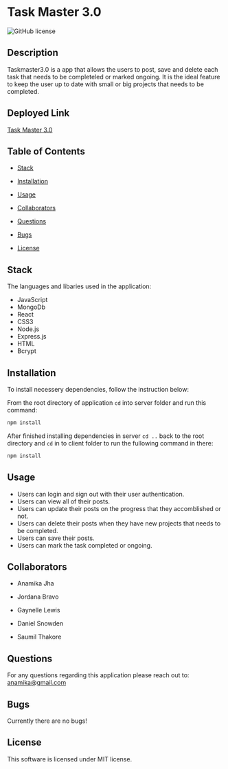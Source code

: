 # Task Master 3.0
![GitHub license](https://img.shields.io/badge/license-MIT-blue.svg)

## Description

Taskmaster3.0 is a app that allows the users to post, save and delete each task that needs to be completeled or marked ongoing. 
It is the ideal feature to keep the user up to date with small or big projects that needs to be completed.

## Deployed Link

[Task Master 3.0]()

## Table of Contents

* [Stack](#stack)

* [Installation](#installation)

* [Usage](#usage)

* [Collaborators](#collaborators)

* [Questions](#questions)

* [Bugs](#bugs)

* [License](#license)

## Stack

The languages and libaries used in the application:

- JavaScript
- MongoDb
- React
- CSS3
- Node.js
- Express.js
- HTML
- Bcrypt

## Installation

To install necessery dependencies, follow the instruction below:

From the root directory of application ```cd``` into server folder and run this command:

```bash
npm install
```

After finished installing dependencies in server ```cd ..``` back to the root directory and ```cd``` in to client folder to run the fullowing command in there:

```bash
npm install
```

## Usage

* Users can login and sign out with their user authentication.
* Users can view all of their posts.
* Users can update their posts on the progress that they accomblished or not.
* Users can delete their posts when they have new projects that needs to be completed.
* Users can save their posts.
* Users can mark the task completed or ongoing.

## Collaborators

- Anamika Jha

- Jordana Bravo

- Gaynelle Lewis

- Daniel Snowden

- Saumil Thakore 

## Questions

For any questions regarding this application please reach out to: anamika@gmail.com

## Bugs

Currently there are no bugs!

## License

This software is licensed under MIT license.
